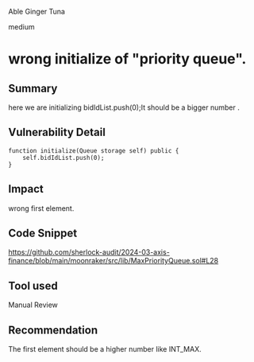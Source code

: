 Able Ginger Tuna

medium

# wrong initialize  of "priority queue".

## Summary
here we are initializing bidIdList.push(0);It should be a bigger number .


## Vulnerability Detail
    function initialize(Queue storage self) public {
        self.bidIdList.push(0);
    }

## Impact
wrong first element.
## Code Snippet
https://github.com/sherlock-audit/2024-03-axis-finance/blob/main/moonraker/src/lib/MaxPriorityQueue.sol#L28
## Tool used

Manual Review

## Recommendation
The first element should be a higher number like INT_MAX.
